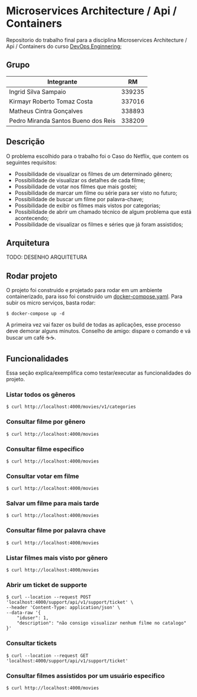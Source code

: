 # Microservices Architecture / Api / Containers
Repositorio do trabalho final para a disciplina Microservices Architecture / Api / Containers do curso [DevOps Enginnering](https://www.fiap.com.br/mba/mba-em-devops-engineering-integration-architecture);

## Grupo

| Integrante        | RM        |
|-------------------|-----------|
| Ingrid Silva Sampaio | 339235 |
| Kirmayr Roberto Tomaz Costa | 337016 |
| Matheus Cintra Gonçalves | 338893 |
| Pedro Miranda Santos Bueno dos Reis | 338209 |

## Descrição

O problema escolhido para o trabalho foi o Caso do Netflix, que contem os seguintes requisitos:

* Possibilidade de visualizar os filmes de um determinado gênero;
* Possibilidade de visualizar os detalhes de cada filme;
* Possibilidade de votar nos filmes que mais gostei;
* Possibilidade de marcar um filme ou série para ser visto no futuro;
* Possibilidade de buscar um filme por palavra-chave;
* Possibilidade de exibir os filmes mais vistos por categorias;
* Possibilidade de abrir um chamado técnico de algum problema que está acontecendo;
* Possibilidade de visualizar os filmes e séries que já foram assistidos;

## Arquitetura

TODO: DESENHO ARQUITETURA

## Rodar projeto

O projeto foi construido e projetado para rodar em um ambiente containerizado, para isso foi construido um [docker-compose.yaml](docker-compose.yaml). Para subir os micro serviços, basta rodar:

```
$ docker-compose up -d
```

A primeira vez vai fazer os build de todas as aplicações, esse processo deve demorar alguns minutos. Conselho de amigo: dispare o comando e vá buscar um café ☕☕.

## Funcionalidades

Essa seção explica/exemplifica como testar/executar as funcionalidades do projeto.

### Listar todos os gêneros

```
$ curl http://localhost:4000/movies/v1/categories
```

### Consultar filme por gênero

```
$ curl http://localhost:4000/movies
```

### Consultar filme especifico

```
$ curl http://localhost:4000/movies
```

### Consultar votar em filme

```
$ curl http://localhost:4000/movies
```

### Salvar um filme para mais tarde

```
$ curl http://localhost:4000/movies
```

### Consultar filme por palavra chave

```
$ curl http://localhost:4000/movies
```

### Listar filmes mais visto por gênero

```
$ curl http://localhost:4000/movies
```

### Abrir um ticket de supporte

```
$ curl --location --request POST 'localhost:4000/support/api/v1/support/ticket' \
--header 'Content-Type: application/json' \
--data-raw '{
    "iduser": 1,
    "description": "não consigo visualizar nenhum filme no catalogo"
}'
```

### Consultar tickets

```
$ curl --location --request GET 'localhost:4000/support/api/v1/support/ticket'
```

### Consultar filmes assistidos por um usuário especifico

```
$ curl http://localhost:4000/movies
```